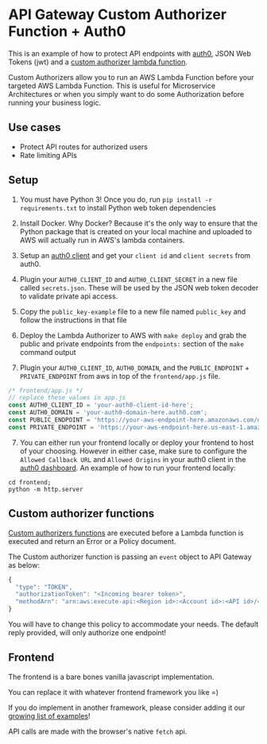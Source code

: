 <!--
title: 'AWS API Gateway Custom Authorizer Function with Auth0 example in Python'
description: 'This is an example of how to protect API endpoints with Auth0, JSON Web Tokens (jwt) and a custom authorizer lambda function in Python 3.'
layout: Doc
framework: v1
platform: AWS
language: Python
priority: 10
authorLink: 'https://github.com/BrianAndersen78'
authorName: BrianAndersen78
authorAvatar: 'https://avatars3.githubusercontent.com/u/30560831?v=4&s=140'
-->
# API Gateway Custom Authorizer Function + Auth0

This is an example of how to protect API endpoints with [auth0](https://auth0.com/), JSON Web Tokens (jwt) and a [custom authorizer lambda function](https://serverless.com/framework/docs/providers/aws/events/apigateway#http-endpoints-with-custom-authorizers).

Custom Authorizers allow you to run an AWS Lambda Function before your targeted AWS Lambda Function. This is useful for Microservice Architectures or when you simply want to do some Authorization before running your business logic.

## Use cases

- Protect API routes for authorized users
- Rate limiting APIs

## Setup

1. You must have Python 3! Once you do, run `pip install -r requirements.txt` to install Python web token dependencies

2. Install Docker. Why Docker? Because it's the only way to ensure that the Python package that is
   created on your local machine and uploaded to AWS will actually run in AWS's lambda containers. 

2. Setup an [auth0 client](https://auth0.com/docs/clients) and get your `client id` and `client secrets` from auth0.

3. Plugin your `AUTH0_CLIENT_ID` and `AUTH0_CLIENT_SECRET` in a new file called `secrets.json`. These will be used by the JSON web token decoder to validate private api access.

4. Copy the `public_key-example` file to a new file named `public_key` and follow the instructions in that file

5. Deploy the Lambda Authorizer to AWS with `make deploy` and grab the public and private endpoints from the `endpoints:` section of the `make` command output

6. Plugin your `AUTH0_CLIENT_ID`, `AUTH0_DOMAIN`, and the `PUBLIC_ENDPOINT` + `PRIVATE_ENDPOINT` from aws in top of the `frontend/app.js` file.

  ```js
  /* frontend/app.js */
  // replace these values in app.js
  const AUTH0_CLIENT_ID = 'your-auth0-client-id-here';
  const AUTH0_DOMAIN = 'your-auth0-domain-here.auth0.com';
  const PUBLIC_ENDPOINT = 'https://your-aws-endpoint-here.amazonaws.com/dev/api/public';
  const PRIVATE_ENDPOINT = 'https://your-aws-endpoint-here.us-east-1.amazonaws.com/dev/api/private';
  ```

7. You can either run your frontend locally or deploy your frontend to host of your choosing. However in either case, make sure to configure the `Allowed Callback URL` and `Allowed Origins` in your auth0 client in the [auth0 dashboard](https://manage.auth0.com). An example of how to run your frontend locally:

  ```
  cd frontend;
  python -m http.server
  ```


## Custom authorizer functions

[Custom authorizers functions](https://aws.amazon.com/blogs/compute/introducing-custom-authorizers-in-amazon-api-gateway/) are executed before a Lambda function is executed and return an Error or a Policy document.

The Custom authorizer function is passing an `event` object to API Gateway as below:
```javascript
{
  "type": "TOKEN",
  "authorizationToken": "<Incoming bearer token>",
  "methodArn": "arn:aws:execute-api:<Region id>:<Account id>:<API id>/<Stage>/<Method>/<Resource path>"
}
```
You will have to change this policy to accommodate your needs. The default reply provided, will only authorize one endpoint!

## Frontend

The frontend is a bare bones vanilla javascript implementation.

You can replace it with whatever frontend framework you like =)

If you do implement in another framework, please consider adding it our [growing list of examples](https://github.com/serverless/examples/)!

API calls are made with the browser's native `fetch` api.
